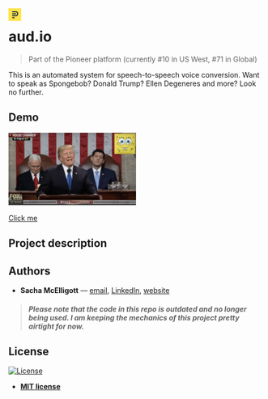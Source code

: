 <img src="https://github.com/sachaker/aud.io/blob/master/data/img/pioneer.png" width="5%" align="left"> 

# **aud.io** 

> Part of the Pioneer platform (currently #10 in US West, #71 in Global)

This is an automated system for speech-to-speech voice conversion. Want to speak as Spongebob? Donald Trump? Ellen Degeneres and more? Look no further.

## Demo

<img src="https://github.com/sachaker/aud.io/blob/master/data/img/trump_sb.png" width="50%">

[Click me](https://www.youtube.com/watch?v=C7uAwQ_hu5c)


## Project description




## Authors
- **Sacha McElligott** — [email](mailto:sacha@nyu.edusubject=[GitHub]%20Source%20Han%20Sans), [LinkedIn](https://www.linkedin.com/in/sacha-mcelligott-136a78a9/), [website](https://sachaker.github.io)


> ##### Please note that the code in this repo is outdated and no longer being used. I am keeping the mechanics of this project pretty airtight for now.


## License

[![License](http://img.shields.io/:license-mit-blue.svg?style=flat-square)](http://badges.mit-license.org)

- **[MIT license](http://opensource.org/licenses/mit-license.php)**


